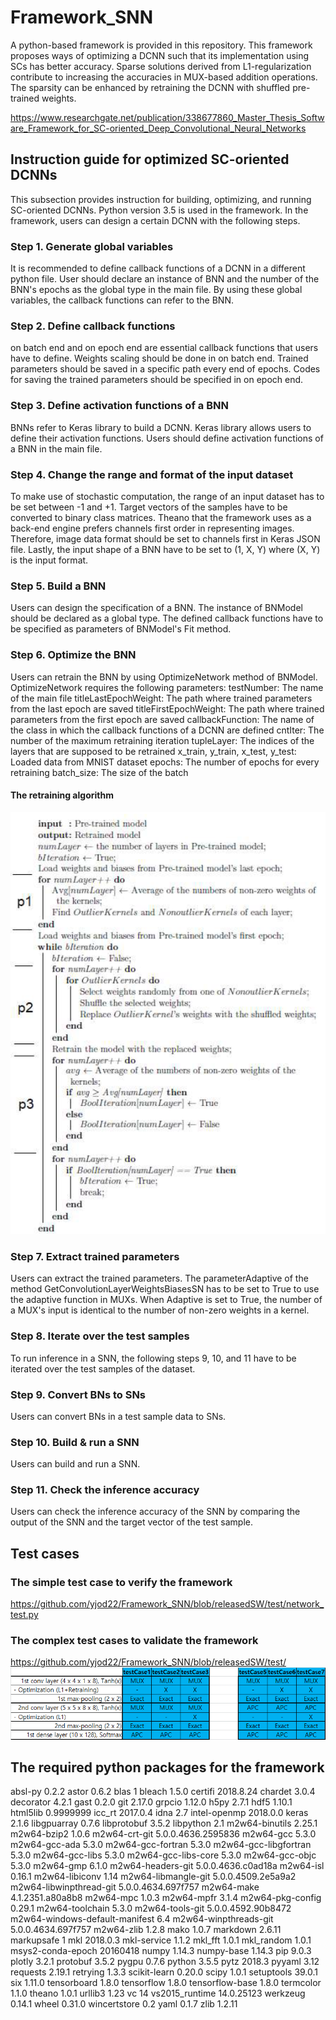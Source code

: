 # Framework_SNN
A python-based framework is provided in this repository. This framework proposes ways of optimizing a DCNN such that its implementation using SCs has better accuracy. Sparse solutions derived from L1-regularization contribute to increasing the accuracies in MUX-based addition operations. The sparsity can be enhanced by retraining the DCNN with shuffled pre-trained weights.

https://www.researchgate.net/publication/338677860_Master_Thesis_Software_Framework_for_SC-oriented_Deep_Convolutional_Neural_Networks

## Instruction guide for optimized SC-oriented DCNNs
This subsection provides instruction for building, optimizing, and running SC-oriented DCNNs. Python version 3.5 is used in the framework. In the framework, users can design a certain DCNN with the following steps.

### Step 1. Generate global variables
It is recommended to define callback functions of a DCNN in a different python file. User should declare an instance of BNN and the number of the BNN's epochs as the global type in the main file. By using these global variables, the callback functions can refer to the BNN.

### Step 2. Define callback functions
on batch end and on epoch end are essential callback functions that users have to define. Weights scaling should be done in on batch end. Trained parameters should be saved in a specific path every end of epochs. Codes for saving the trained parameters should be specified in on epoch end. 

### Step 3. Define activation functions of a BNN
BNNs refer to Keras library to build a DCNN. Keras library allows users to define their activation functions. Users should define activation functions of a BNN in the main file.

### Step 4. Change the range and format of the input dataset
To make use of stochastic computation, the range of an input dataset has to be set between -1 and +1. Target vectors of the samples have to be converted to binary class matrices. Theano that the framework uses as a back-end engine prefers channels first order in representing images. Therefore, image data format should be set to channels first in Keras JSON file. Lastly, the input shape of a BNN have to be set to (1, X, Y) where (X, Y) is the input format.

### Step 5. Build a BNN
Users can design the specification of a BNN. The instance of BNModel should be declared as a global type. The defined callback functions have to be specified as parameters of BNModel's Fit method.

### Step 6. Optimize the BNN
Users can retrain the BNN by using OptimizeNetwork method of BNModel. OptimizeNetwork requires the following parameters:
testNumber: The name of the main file
titleLastEpochWeight: The path where trained parameters from the last epoch are saved
titleFirstEpochWeight: The path where trained parameters from the first epoch are saved
callbackFunction: The name of the class in which the callback functions of a DCNN are defined
cntIter: The number of the maximum retraining iteration
tupleLayer: The indices of the layers that are supposed to be retrained
x_train, y_train, x_test, y_test: Loaded data from MNIST dataset
epochs: The number of epochs for every retraining
batch_size: The size of the batch

#### The retraining algorithm
![image1](https://github.com/yjod22/Framework_SNN/blob/releasedSW/retrainingAlgorithm.png)

### Step 7. Extract trained parameters
Users can extract the trained parameters. The parameterAdaptive of the method GetConvolutionLayerWeightsBiasesSN has to be set to True to use the adaptive function in MUXs. When Adaptive is set to True, the number of a MUX's input is identical to the number of non-zero
weights in a kernel. 

### Step 8. Iterate over the test samples
To run inference in a SNN, the following steps 9, 10, and 11 have to be iterated over the test samples of the dataset.

### Step 9. Convert BNs to SNs
Users can convert BNs in a test sample data to SNs.

### Step 10. Build & run a SNN
Users can build and run a SNN. 

### Step 11. Check the inference accuracy
Users can check the inference accuracy of the SNN by comparing the output of the SNN and the target vector of the test sample.


##  Test cases
### The simple test case to verify the framework
https://github.com/yjod22/Framework_SNN/blob/releasedSW/test/network_test.py

### The complex test cases to validate the framework
https://github.com/yjod22/Framework_SNN/blob/releasedSW/test/
![image2](https://github.com/yjod22/Framework_SNN/blob/releasedSW/testCaseConfiguration.png)

##  The required python packages for the framework
absl-py	0.2.2
astor	0.6.2
blas	1
bleach	1.5.0
certifi	2018.8.24
chardet	3.0.4
decorator	4.2.1
gast	0.2.0
git	2.17.0
grpcio	1.12.0
h5py	2.7.1
hdf5	1.10.1
html5lib	0.9999999
icc_rt	2017.0.4
idna	2.7
intel-openmp	2018.0.0
keras	2.1.6
libgpuarray	0.7.6
libprotobuf	3.5.2
libpython	2.1
m2w64-binutils	2.25.1
m2w64-bzip2	1.0.6
m2w64-crt-git	5.0.0.4636.2595836
m2w64-gcc	5.3.0
m2w64-gcc-ada	5.3.0
m2w64-gcc-fortran	5.3.0
m2w64-gcc-libgfortran	5.3.0
m2w64-gcc-libs	5.3.0
m2w64-gcc-libs-core	5.3.0
m2w64-gcc-objc	5.3.0
m2w64-gmp	6.1.0
m2w64-headers-git	5.0.0.4636.c0ad18a
m2w64-isl	0.16.1
m2w64-libiconv	1.14
m2w64-libmangle-git	5.0.0.4509.2e5a9a2
m2w64-libwinpthread-git	5.0.0.4634.697f757
m2w64-make	4.1.2351.a80a8b8
m2w64-mpc	1.0.3
m2w64-mpfr	3.1.4
m2w64-pkg-config	0.29.1
m2w64-toolchain	5.3.0
m2w64-tools-git	5.0.0.4592.90b8472
m2w64-windows-default-manifest	6.4
m2w64-winpthreads-git	5.0.0.4634.697f757
m2w64-zlib	1.2.8
mako	1.0.7
markdown	2.6.11
markupsafe	1
mkl	2018.0.3
mkl-service	1.1.2
mkl_fft	1.0.1
mkl_random	1.0.1
msys2-conda-epoch	20160418
numpy	1.14.3
numpy-base	1.14.3
pip	9.0.3
plotly	3.2.1
protobuf	3.5.2
pygpu	0.7.6
python	3.5.5
pytz	2018.3
pyyaml	3.12
requests	2.19.1
retrying	1.3.3
scikit-learn	0.20.0
scipy	1.0.1
setuptools	39.0.1
six	1.11.0
tensorboard	1.8.0
tensorflow	1.8.0
tensorflow-base	1.8.0
termcolor	1.1.0
theano	1.0.1
urllib3	1.23
vc	14
vs2015_runtime	14.0.25123
werkzeug	0.14.1
wheel	0.31.0
wincertstore	0.2
yaml	0.1.7
zlib	1.2.11


